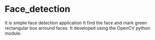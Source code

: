 # Face_detection

It is simple face detection application
It find the face and mark green rectangular box arround faces.
It developed using the OpenCV python module.
